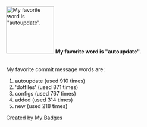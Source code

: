<img src="https://my-badges.github.io/my-badges/favorite-word.png" alt="My favorite word is &quot;autoupdate&quot;." title="My favorite word is &quot;autoupdate&quot;." width="128">
<strong>My favorite word is &quot;autoupdate&quot;.</strong>
<br><br>

My favorite commit message words are:

1. autoupdate (used 910 times)
2. 'dotfiles' (used 871 times)
3. configs (used 767 times)
4. added (used 314 times)
5. new (used 218 times)


Created by <a href="https://github.com/my-badges/my-badges">My Badges</a>
